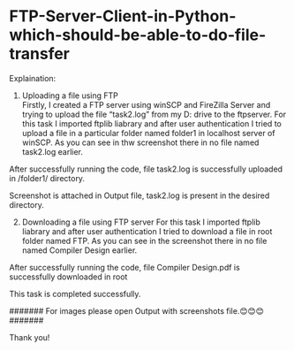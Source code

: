 # FTP-Server-Client-in-Python-which-should-be-able-to-do-file-transfer

 

 
Explaination: 
 
1)	Uploading a file using FTP  
Firstly, I created a FTP server using winSCP and FireZilla Server and trying to upload the file “task2.log” from my D: drive to the ftpserver. 
For this task I imported ftplib liabrary and after user authentication I tried to upload a file in a particular folder named folder1  in localhost server of winSCP. 
As you can see in thw screenshot there in no file named task2.log earlier. 
 
  
 
After successfully running the code, file task2.log is successfully uploaded in /folder1/  directory. 
 
Screenshot is attached in Output file, task2.log is present in the desired directory. 
  
 
2)	Downloading a file using FTP server 
For this task I imported ftplib liabrary and after user authentication I tried to download a file in root folder named FTP. 
As you can see in the screenshot there in no file named Compiler Design earlier. 
 
  
 
 
After successfully running the code, file Compiler Design.pdf is successfully downloaded in root 
 
This task is completed successfully. 

#######    For images please open Output with screenshots file.😊😊😊    #######

Thank you! 
 
 

